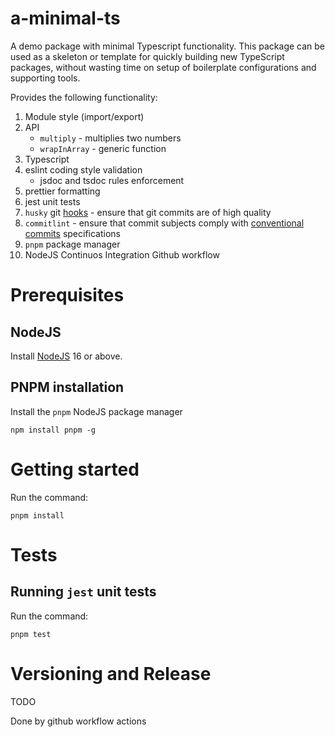 # a-minimal-ts

A demo package with minimal Typescript functionality.
This package can be used as a skeleton or template for quickly building new TypeScript packages, without wasting time on setup of boilerplate configurations and supporting tools.

Provides the following functionality:

1. Module style (import/export)
2. API
   - `multiply` - multiplies two numbers
   - `wrapInArray` - generic function
3. Typescript
4. eslint coding style validation
   - jsdoc and tsdoc rules enforcement
5. prettier formatting
6. jest unit tests
7. `husky` git [hooks](https://git-scm.com/docs/githooks) - ensure that git commits are of high quality
8. `commitlint` - ensure that commit subjects comply with [conventional commits](https://www.conventionalcommits.org/en/v1.0.0/) specifications
9. `pnpm` package manager
10. NodeJS Continuos Integration Github workflow

# Prerequisites

## NodeJS

Install [NodeJS](https://nodejs.org/en/download/) 16 or above.

## PNPM installation

Install the `pnpm` NodeJS package manager

```
npm install pnpm -g
```

# Getting started

Run the command:

```shell
pnpm install
```

# Tests

## Running `jest` unit tests

Run the command:

```shell
pnpm test
```

# Versioning and Release
TODO

Done by github workflow actions
